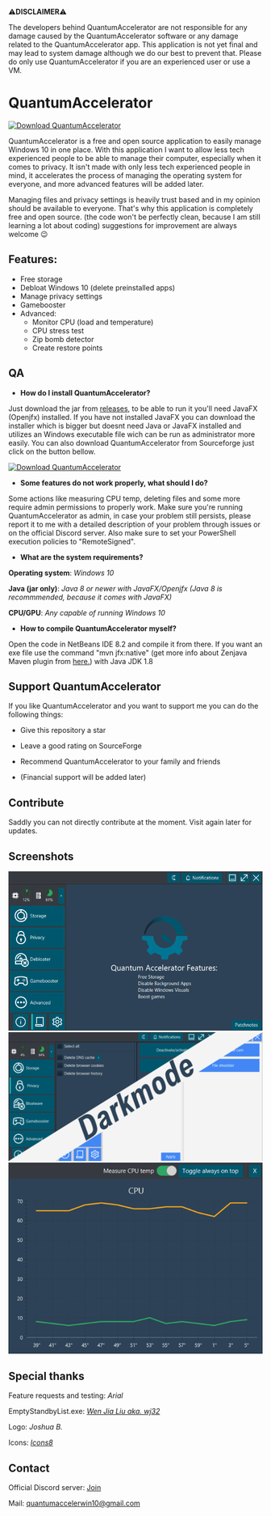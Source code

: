  ⚠**DISCLAIMER**⚠

The developers behind QuantumAccelerator are not responsible for any damage caused by the QuantumAccelerator software or any damage related to the QuantumAccelerator app. 
This application is not yet final and may lead to system damage although we do our best to prevent that. Please do only use QuantumAccelerator if you are an experienced user or use a VM.

# QuantumAccelerator

[![Download QuantumAccelerator](https://img.shields.io/sourceforge/dt/quantumaccelerator.svg)](https://sourceforge.net/projects/quantumaccelerator/files/latest/download)

QuantumAccelerator is a free and open source application to easily manage Windows 10 in one place.
With this application I want to allow less tech experienced people to be able to manage their computer, especially when it comes to privacy. It isn't made with only less tech experienced people in mind, it accelerates the process of managing the operating system for everyone, and more advanced features will be added later.

Managing files and privacy settings is heavily trust based and in my opinion should be available to everyone. That's why this application is completely free and open source. (the code won't be perfectly clean, because I am still learning a lot about coding) suggestions for improvement are always welcome 😉


## Features:
   * Free storage
   * Debloat Windows 10 (delete preinstalled apps)
   * Manage privacy settings
   * Gamebooster
   * Advanced:
     * Monitor CPU (load and temperature)
     * CPU stress test
     * Zip bomb detector
     * Create restore points


## QA

 * **How do I install QuantumAccelerator?**

Just download the jar from <a href="https://github.com/JannisJost/QuantumAccelerator/releases" URL>releases</a>, to be able to run it you'll need JavaFX (Openjfx) installed. If you have not installed JavaFX you can download the installer which is bigger but doesnt need Java or JavaFX installed and utilizes an Windows executable file wich can be run as administrator more easily. You can also download QuantumAccelerator from Sourceforge just click on the button bellow.

[![Download QuantumAccelerator](https://a.fsdn.com/con/app/sf-download-button)](https://sourceforge.net/projects/quantumaccelerator/files/latest/download)

* **Some features do not work properly, what should I do?**

Some actions like measuring CPU temp, deleting files and some more require admin permissions to properly work. Make sure you're running QuantumAccelerator as admin, in case your problem still persists, please report it to me with a detailed description of your problem through issues or on the official Discord server. Also make sure to set your PowerShell execution policies to "RemoteSigned".

* **What are the system requirements?**

**Operating system**: *Windows 10*

**Java (jar only)**: *Java 8 or newer with JavaFX/Openjfx (Java 8 is recommmended, because it comes with JavaFX)*

**CPU/GPU**: *Any capable of running Windows 10*

* **How to compile QuantumAccelerator myself?**

Open the code in NetBeans IDE 8.2 and compile it from there. If you want an exe file use the command "mvn jfx:native" (get more info about Zenjava Maven plugin from <a href="https://github.com/javafx-maven-plugin/javafx-maven-plugin" URL>here.</a>) with Java JDK 1.8


## Support QuantumAccelerator

If you like QuantumAccelerator and you want to support me you can do the following things:

* Give this repository a star

* Leave a good rating on SourceForge

* Recommend QuantumAccelerator to your family and friends

* (Financial support will be added later)

## Contribute

Saddly you can not directly contribute at the moment. Visit again later for updates.

## Screenshots

![Mainscreen](https://github.com/JannisJost/QuantumAccelerator/blob/master/screenshots/Homescreen.png "Homescreen")
![Darkmode](https://github.com/JannisJost/QuantumAccelerator/blob/master/screenshots/Darkmode.png "Darkmode")
![System monitor](https://github.com/JannisJost/QuantumAccelerator/blob/master/screenshots/SystemMonitor.png "System monitor")


## Special thanks

Feature requests and testing:              *Arial*

EmptyStandbyList.exe:                      <a href="https://github.com/wj32" URL> *Wen Jia Liu aka. wj32* </a> <!-- link to wj32's github -->

Logo:                                       *Joshua B.*

Icons:                                     <a href="https://icons8.com/" URL> *Icons8* </a>

## Contact
Official Discord server: <a href="https://discord.gg/ERVeQdmt" URL>Join</a> <!-- Discord invitation link -->

Mail: quantumaccelerwin10@gmail.com
